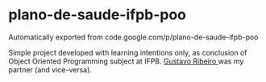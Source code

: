 # plano-de-saude-ifpb-poo
Automatically exported from code.google.com/p/plano-de-saude-ifpb-poo

Simple project developed with learning intentions only, as conclusion of Object Oriented Programming subject at IFPB.
<a href = "https://github.com/GugaRibeiro">Gustavo Ribeiro </a>was my partner (and vice-versa).
